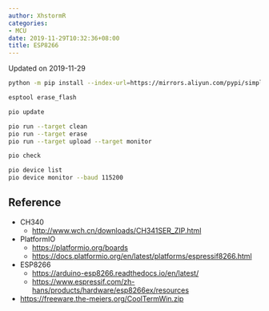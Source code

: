 ```yaml
---
author: XhstormR
categories:
- MCU
date: 2019-11-29T10:32:36+08:00
title: ESP8266
---
```


<!--more-->

Updated on 2019-11-29

>

```bash
python -m pip install --index-url=https://mirrors.aliyun.com/pypi/simple/ --upgrade platformio esptool
```

```bash
esptool erase_flash

pio update

pio run --target clean
pio run --target erase
pio run --target upload --target monitor

pio check

pio device list
pio device monitor --baud 115200
```

## Reference
* CH340
  * http://www.wch.cn/downloads/CH341SER_ZIP.html
* PlatformIO
  * https://platformio.org/boards
  * https://docs.platformio.org/en/latest/platforms/espressif8266.html
* ESP8266
  * https://arduino-esp8266.readthedocs.io/en/latest/
  * https://www.espressif.com/zh-hans/products/hardware/esp8266ex/resources
* https://freeware.the-meiers.org/CoolTermWin.zip
